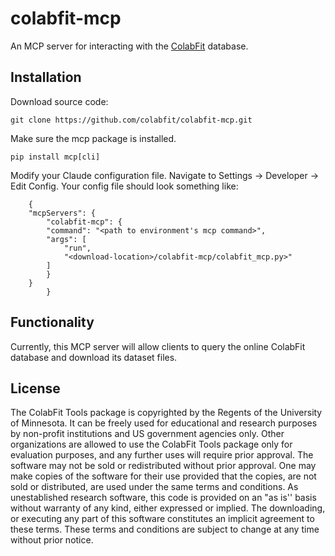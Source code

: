 # colabfit-mcp

An MCP server for interacting with the [ColabFit](https://materials.colabfit.org) database.

## Installation
Download source code:
```
git clone https://github.com/colabfit/colabfit-mcp.git
```
Make sure the mcp package is installed.
```
pip install mcp[cli]
```
Modify your Claude configuration file.
Navigate to Settings &rarr; Developer &rarr; Edit Config.
Your config file should look something like:
```
    {
    "mcpServers": {
        "colabfit-mcp": {
        "command": "<path to environment's mcp command>",
        "args": [
            "run",
            "<download-location>/colabfit-mcp/colabfit_mcp.py>"
        ]
        }
    }
        }
```

## Functionality
Currently, this MCP server will allow clients to query the online ColabFit database and download its dataset files.

## License
The ColabFit Tools package is copyrighted by the Regents of the University of
Minnesota. It can be freely used for educational and research purposes by
non-profit institutions and US government agencies only. Other organizations are
allowed to use the ColabFit Tools package only for evaluation purposes, and any
further uses will require prior approval. The software may not be sold or
redistributed without prior approval. One may make copies of the software for
their use provided that the copies, are not sold or distributed, are used under
the same terms and conditions. As unestablished research software, this code is
provided on an "as is'' basis without warranty of any kind, either expressed or
implied. The downloading, or executing any part of this software constitutes an
implicit agreement to these terms. These terms and conditions are subject to
change at any time without prior notice.
